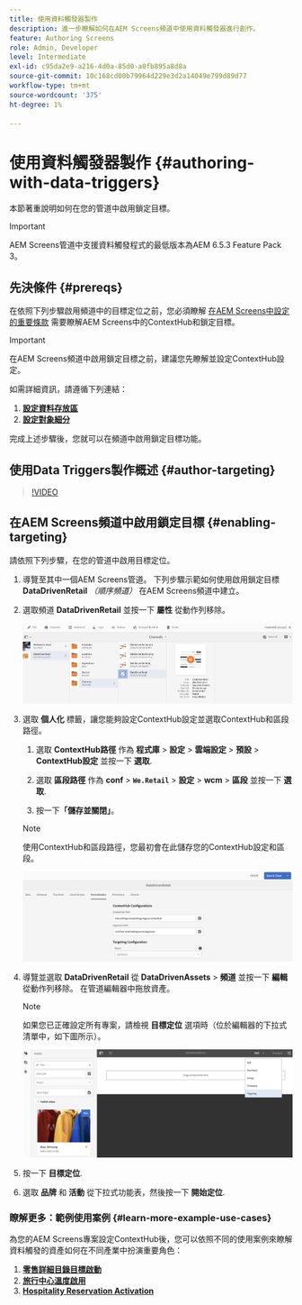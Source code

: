 ```yaml
---
title: 使用資料觸發器製作
description: 進一步瞭解如何在AEM Screens頻道中使用資料觸發器進行創作。
feature: Authoring Screens
role: Admin, Developer
level: Intermediate
exl-id: c95da2e9-a216-4d0a-85d0-a0fb895a8d8a
source-git-commit: 10c168cd00b79964d229e3d2a14049e799d89d77
workflow-type: tm+mt
source-wordcount: '375'
ht-degree: 1%

---
```


# 使用資料觸發器製作 {#authoring-with-data-triggers}

本節著重說明如何在您的管道中啟用鎖定目標。

>[!IMPORTANT]
>
>AEM Screens管道中支援資料觸發程式的最低版本為AEM 6.5.3 Feature Pack 3。

## 先決條件 {#prereqs}

在依照下列步驟啟用頻道中的目標定位之前，您必須瞭解 [在AEM Screens中設定的重要條款](configuring-context-hub.md) 需要瞭解AEM Screens中的ContextHub和鎖定目標。

>[!IMPORTANT]
>
>在AEM Screens頻道中啟用鎖定目標之前，建議您先瞭解並設定ContextHub設定。

如需詳細資訊，請遵循下列連結：

1. **[設定資料存放區](configuring-context-hub.md)**
1. **[設定對象細分](configuring-context-hub.md)**

完成上述步驟後，您就可以在頻道中啟用鎖定目標功能。

## 使用Data Triggers製作概述 {#author-targeting}

>[!VIDEO](https://video.tv.adobe.com/v/31921)

## 在AEM Screens頻道中啟用鎖定目標 {#enabling-targeting}

請依照下列步驟，在您的管道中啟用目標定位。

1. 導覽至其中一個AEM Screens管道。 下列步驟示範如何使用啟用鎖定目標 **DataDrivenRetail** *（順序頻道）* 在AEM Screens頻道中建立。

1. 選取頻道 **DataDrivenRetail** 並按一下 **屬性** 從動作列移除。

   ![screen_shot_2019-05-01at43332pm](assets/screen_shot_2019-05-01at43332pm.png)

1. 選取 **個人化** 標籤，讓您能夠設定ContextHub設定並選取ContextHub和區段路徑。

   1. 選取 **ContextHub路徑** 作為 **程式庫** > **設定** > **雲端設定** > **預設** > **ContextHub設定** 並按一下 **選取**.

   1. 選取 **區段路徑** 作為 **conf** > **`We.Retail`** > **設定** > **wcm** > **區段** 並按一下 **選取**.

   1. 按一下&#x200B;**「儲存並關閉」**。

   >[!NOTE]
   >
   >使用ContextHub和區段路徑，您最初會在此儲存您的ContextHub設定和區段。

   ![screen_shot_2019-05-01at44030pm](assets/screen_shot_2019-05-01at44030pm.png)

1. 導覽並選取 **DataDrivenRetail** 從 **DataDrivenAssets** > **頻道** 並按一下 **編輯** 從動作列移除。 在管道編輯器中拖放資產。

   >[!NOTE]
   >
   >如果您已正確設定所有專案，請檢視 **目標定位** 選項時（位於編輯器的下拉式清單中，如下圖所示）。

   ![screen_shot_2019-05-01at44231pm](assets/screen_shot_2019-05-01at44231pm.png)

1. 按一下 **目標定位**.

1. 選取 **品牌** 和 **活動** 從下拉式功能表，然後按一下 **開始定位**.

### 瞭解更多：範例使用案例 {#learn-more-example-use-cases}

為您的AEM Screens專案設定ContextHub後，您可以依照不同的使用案例來瞭解資料觸發的資產如何在不同產業中扮演重要角色：

1. **[零售詳細目錄目標啟動](retail-inventory-activation.md)**
1. **[旅行中心溫度啟用](local-temperature-activation.md)**
1. **[Hospitality Reservation Activation](hospitality-reservation-activation.md)**
